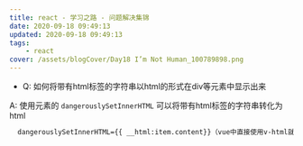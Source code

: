 ```yaml
---
title: react - 学习之路 - 问题解决集锦
date: 2020-09-18 09:49:13
updated: 2020-09-18 09:49:13
tags:
    - react
cover: /assets/blogCover/Day18 I’m Not Human_100789898.png
---
```


* Q: 如何将带有html标签的字符串以html的形式在div等元素中显示出来

 A: 使用元素的 `dangerouslySetInnerHTML` 可以将带有html标签的字符串转化为html
  ~~~html
    dangerouslySetInnerHTML={{ __html:item.content}}（vue中直接使用v-html就可以成功转化）
  ~~~